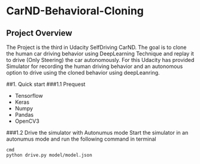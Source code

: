 # CarND-Behavioral-Cloning
## Project Overview
The Project is the third in Udacity SelfDriving CarND. The goal is to clone the human car driving behavior using DeepLearning Technique and replay it to drive (Only Steering) the car autonomously. For this Udacity has provided Simulator for recording the human driving behavior and an autonomous option to drive using the cloned behavior using deepLeanring.

##1. Quick start
###1.1 Prequest
- Tensorflow
- Keras
- Numpy
- Pandas
- OpenCV3

###1.2 Drive the simulator with Autonumus mode
Start the simulator in an autonumus mode and run the following command in terminal
```
cmd
python drive.py model/model.json
```
